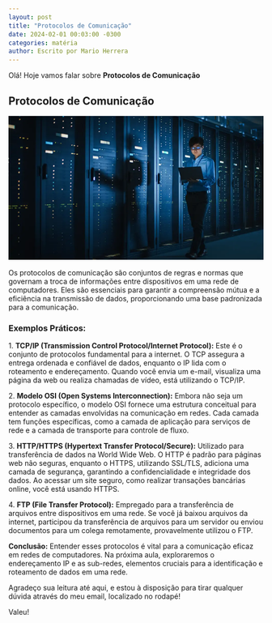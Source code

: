 ```yaml
---
layout: post
title: "Protocolos de Comunicação"
date: 2024-02-01 00:03:00 -0300
categories: matéria
author: Escrito por Mario Herrera
---
```


Olá! Hoje vamos falar sobre **Protocolos de Comunicação**

## Protocolos de Comunicação


![](https://github.com/mariopuebla17/blog/blob/main/_images/202402/redes3.jpg?raw=true)

Os protocolos de comunicação são conjuntos de regras e normas que governam a troca de informações entre dispositivos em uma rede de computadores. Eles são essenciais para garantir a compreensão mútua e a eficiência na transmissão de dados, proporcionando uma base padronizada para a comunicação.

### Exemplos Práticos:

1\. **TCP/IP (Transmission Control Protocol/Internet Protocol):** Este é o conjunto de protocolos fundamental para a internet. O TCP assegura a entrega ordenada e confiável de dados, enquanto o IP lida com o roteamento e endereçamento. Quando você envia um e-mail, visualiza uma página da web ou realiza chamadas de vídeo, está utilizando o TCP/IP.

2\. **Modelo OSI (Open Systems Interconnection):** Embora não seja um protocolo específico, o modelo OSI fornece uma estrutura conceitual para entender as camadas envolvidas na comunicação em redes. Cada camada tem funções específicas, como a camada de aplicação para serviços de rede e a camada de transporte para controle de fluxo.

3\. **HTTP/HTTPS (Hypertext Transfer Protocol/Secure):** Utilizado para transferência de dados na World Wide Web. O HTTP é padrão para páginas web não seguras, enquanto o HTTPS, utilizando SSL/TLS, adiciona uma camada de segurança, garantindo a confidencialidade e integridade dos dados. Ao acessar um site seguro, como realizar transações bancárias online, você está usando HTTPS.

4\. **FTP (File Transfer Protocol):** Empregado para a transferência de arquivos entre dispositivos em uma rede. Se você já baixou arquivos da internet, participou da transferência de arquivos para um servidor ou enviou documentos para um colega remotamente, provavelmente utilizou o FTP.

**Conclusão:** Entender esses protocolos é vital para a comunicação eficaz em redes de computadores. Na próxima aula, exploraremos o endereçamento IP e as sub-redes, elementos cruciais para a identificação e roteamento de dados em uma rede.

Agradeço sua leitura até aqui, e estou à disposição para tirar qualquer dúvida através do meu email, localizado no rodapé!

Valeu!